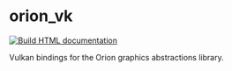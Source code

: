 # orion_vk

[![Build HTML documentation](https://github.com/jabenuk/orion_vk/actions/workflows/docs-build.yml/badge.svg)](https://github.com/jabenuk/orion_vk/actions/workflows/docs-build.yml)

Vulkan bindings for the Orion graphics abstractions library.
